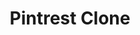 ---
title: "Pintrest Clone"
blurb: "This project is a “Library Book” React-based web application with CRUD operations and search filter functionality. The application also includes a modal window for more info about the author."
image: "/images/work5.png"
techUsed: [
"HTML5",
"CSS3"
]
challenges: [
"Card styling with overlay and transitions that highlighted different information. Allowed me to improve upon more advanced CSS skills."
]
futureImprovements: [
"Introduce dynamic content updates to keep the site fresh and engaging.",
"Expand user interaction features, such as commenting on and sharing images."
]
borderColor: "#9C333E"
imageBorderColor: "#00ABC9"
---